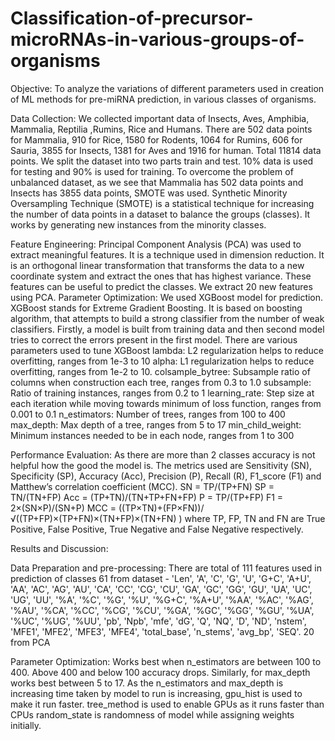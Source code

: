 # Classification-of-precursor-microRNAs-in-various-groups-of-organisms
Objective:
To analyze the variations of different parameters used in creation of ML methods for pre-miRNA prediction, in various classes of organisms.

Data Collection:
We collected important data of Insects, Aves, Amphibia, Mammalia, Reptilia ,Rumins, Rice and Humans.
There are 502 data points for Mammalia, 910 for Rice, 1580 for Rodents, 1064 for Rumins, 606 for Sauria, 3855 for Insects, 1381 for Aves and 1916 for human. Total 11814 data points. We split the dataset into two parts train and test. 10% data is used for testing and 90% is used for training.
To overcome the problem of unbalanced dataset, as we see that Mammalia has 502 data points and Insects has 3855 data points, SMOTE was used. Synthetic Minority Oversampling Technique (SMOTE) is a statistical technique for increasing the number of data points in a dataset  to balance the groups (classes). It works by generating new instances from the minority classes.

Feature Engineering:
Principal Component Analysis (PCA) was used to extract meaningful features. It is a technique used in dimension reduction. It is an orthogonal linear transformation that transforms the data to a new coordinate system and extract the ones that has highest variance. These features can be useful to predict the classes. We extract 20 new features using PCA.
Parameter Optimization:
We used XGBoost model for prediction. XGBoost stands for Extreme Gradient Boosting. It is based on boosting algorithm, that attempts to build a strong classifier from the number of weak classifiers. Firstly, a model is built from training data and then second model tries to correct the errors present in the first model. There are various parameters used to tune XGBoost 
lambda: L2 regularization helps to reduce overfitting, ranges from 1e-3 to 10
alpha: L1 regularization helps to reduce overfitting, ranges from 1e-2 to 10.
colsample_bytree: Subsample ratio of columns when construction each tree, ranges from 0.3 to 1.0
subsample: Ratio of training instances, ranges from 0.2 to 1
learning_rate: Step size at each iteration while moving towards minimum of loss function, ranges from 0.001 to 0.1
n_estimators: Number of trees, ranges from 100 to 400 
max_depth: Max depth of a tree, ranges from 5 to 17
min_child_weight: Minimum instances needed to be in each node, ranges from 1 to 300

Performance Evaluation:
As there are more than 2 classes accuracy is not helpful how the good the model is. The metrics used are Sensitivity (SN), Specificity (SP), Accuracy (Acc), Precision (P), Recall (R), F1_score (F1) and Matthew’s correlation coefficient (MCC).
SN = TP/(TP+FN)
SP = TN/(TN+FP)
Acc = (TP+TN)/(TN+TP+FN+FP)
P = TP/(TP+FP)
F1 = 2×(SN×P)/(SN+P)
MCC = ((TP×TN)+(FP×FN))/√((TP+FP)×(TP+FN)×(TN+FP)×(TN+FN) )
where TP, FP, TN and FN are True Positive, False Positive, True Negative and False Negative respectively.


Results and Discussion:

Data Preparation and pre-processing:
There are total of 111 features used in prediction of classes
61 from dataset - 'Len', 'A', 'C', 'G', 'U', 'G+C', 'A+U', 'AA', 'AC', 'AG', 'AU', 'CA', 'CC', 'CG', 'CU', 'GA', 'GC', 'GG', 'GU', 'UA', 'UC', 'UG', 'UU', '%A', '%C', '%G', '%U', '%G+C', '%A+U', '%AA', '%AC', '%AG', '%AU', '%CA', '%CC', '%CG', '%CU', '%GA', '%GC', '%GG', '%GU', '%UA', '%UC', '%UG', '%UU', 'pb', 'Npb', 'mfe', 'dG', 'Q', 'NQ', 'D', 'ND', 'nstem', 'MFE1', 'MFE2', 'MFE3', 'MFE4', 'total_base', 'n_stems', 'avg_bp', 'SEQ'.
20 from PCA


Parameter Optimization:
Works best when n_estimators are between 100 to 400. Above 400 and below 100 accuracy drops. Similarly, for max_depth works best between 5 to 17. 
As the n_estimators and max_depth is increasing time taken by model to run is increasing, gpu_hist is used to make it run faster.
tree_method is used to enable GPUs as it runs faster than CPUs 
random_state is randomness of model while assigning weights initially.

